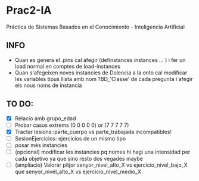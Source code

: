 # Prac2-IA
Práctica de Sistemas Basados en el Conocimiento - Inteligencia Artificial


## INFO
- Quan es genera el .pins cal afegir (definstances instances ... ) i fer un load normal en comptes
	 	de load-instances
- Quan s'afegeixen noves instancies de Dolencia a la onto cal modificar les variables tipus llista
		amb nom ?BD_'Classe' de cada pregunta i afegir els nous noms de instancia

## TO DO:
- [x] Relacio amb grupo_edad
- [ ] Probar casos extrems (0 0 0 0 0) or (7 7 7 7 7)
- [x] Tractar lesions::parte_cuerpo vs parte_trabajada incompatibles!
- [ ] SesionEjercicios: ejercicios de un mismo tipo
- [ ] posar més instancies
- [ ] \(opcional) modificar les instancies pq nomes hi hagi una intensidad per cada objetivo ya que sino resto dos vegades maybe
- [ ] \(ampliacio) Valorar pitjor senyor_nivel_alto_X vs ejercicio_nivel_bajo_X que senyor_nivel_alto_X vs ejercicio_nivel_medio_X
